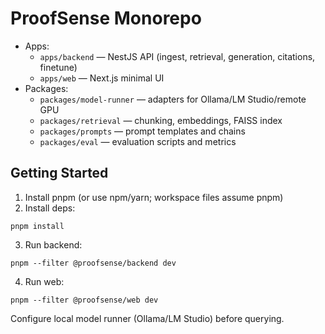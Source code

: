 # ProofSense Monorepo

- Apps:
  - `apps/backend` — NestJS API (ingest, retrieval, generation, citations, finetune)
  - `apps/web` — Next.js minimal UI
- Packages:
  - `packages/model-runner` — adapters for Ollama/LM Studio/remote GPU
  - `packages/retrieval` — chunking, embeddings, FAISS index
  - `packages/prompts` — prompt templates and chains
  - `packages/eval` — evaluation scripts and metrics

## Getting Started

1) Install pnpm (or use npm/yarn; workspace files assume pnpm)
2) Install deps:
```
pnpm install
```
3) Run backend:
```
pnpm --filter @proofsense/backend dev
```
4) Run web:
```
pnpm --filter @proofsense/web dev
```

Configure local model runner (Ollama/LM Studio) before querying.
